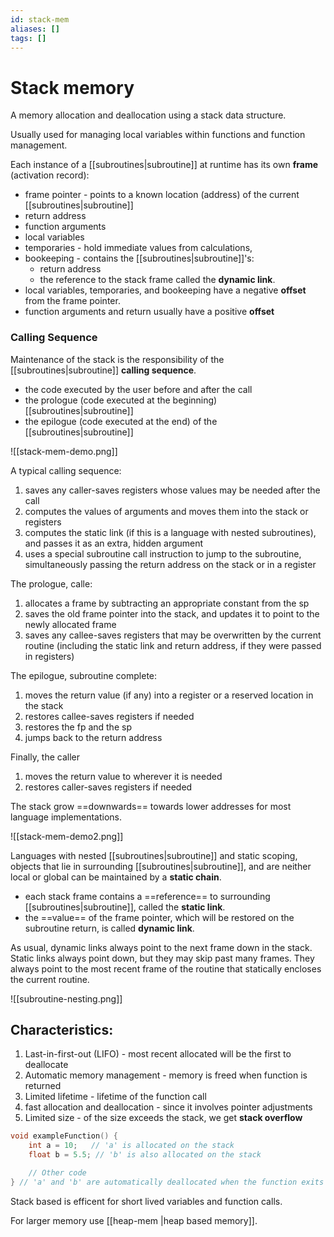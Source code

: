 ```yaml
---
id: stack-mem
aliases: []
tags: []
---
```


# Stack memory

A memory allocation and deallocation using a stack data structure.

Usually used for managing local variables within functions and function management.

Each instance of a [[subroutines|subroutine]] at runtime has its own **frame** (activation record):

- frame pointer - points to a known location (address) of the current [[subroutines|subroutine]]
- return address
- function arguments
- local variables
- temporaries - hold immediate values from calculations,
- bookeeping - contains the [[subroutines|subroutine]]'s:
  - return address
  - the reference to the stack frame called the **dynamic link**.
- local variables, temporaries, and bookeeping have a negative **offset** from the frame pointer.
- function arguments and return usually have a positive **offset**

### Calling Sequence

Maintenance of the stack is the responsibility of the [[subroutines|subroutine]] **calling sequence**.

- the code executed by the user before and after the call
- the prologue (code executed at the beginning) [[subroutines|subroutine]]
- the epilogue (code executed at the end) of the [[subroutines|subroutine]]

![[stack-mem-demo.png]]

A typical calling sequence:

1. saves any caller-saves registers whose values may be needed after the call
2. computes the values of arguments and moves them into the stack or registers
3. computes the static link (if this is a language with nested subroutines), and
   passes it as an extra, hidden argument
4. uses a special subroutine call instruction to jump to the subroutine, simultaneously
   passing the return address on the stack or in a register

The prologue, calle:

1. allocates a frame by subtracting an appropriate constant from the sp
2. saves the old frame pointer into the stack, and updates it to point to the newly
   allocated frame
3. saves any callee-saves registers that may be overwritten by the current routine
   (including the static link and return address, if they were passed in registers)

The epilogue, subroutine complete:

1. moves the return value (if any) into a register or a reserved location in the stack
2. restores callee-saves registers if needed
3. restores the fp and the sp
4. jumps back to the return address

Finally, the caller

1. moves the return value to wherever it is needed
2. restores caller-saves registers if needed

The stack grow ==downwards== towards lower addresses for most language implementations.

![[stack-mem-demo2.png]]

Languages with nested [[subroutines|subroutine]] and static scoping, objects that lie in surrounding
[[subroutines|subroutine]], and are neither local or global can be maintained by a **static chain**.

- each stack frame contains a ==reference== to surrounding [[subroutines|subroutine]], called the **static link**.
- the ==value== of the frame pointer, which will be restored on the subroutine return, is called **dynamic link**.

As usual, dynamic links always point to the next frame down in the stack. Static links always
point down, but they may skip past many frames. They always point to the most recent
frame of the routine that statically encloses the current routine.

![[subroutine-nesting.png]]

## Characteristics:

1. Last-in-first-out (LIFO) - most recent allocated will be the first to deallocate
2. Automatic memory management - memory is freed when function is returned
3. Limited lifetime - lifetime of the function call
4. fast allocation and deallocation - since it involves pointer adjustments
5. Limited size - of the size exceeds the stack, we get **stack overflow**

```cpp
void exampleFunction() {
    int a = 10;   // 'a' is allocated on the stack
    float b = 5.5; // 'b' is also allocated on the stack

    // Other code
} // 'a' and 'b' are automatically deallocated when the function exits
```

Stack based is efficent for short lived variables and function calls.

For larger memory use [[heap-mem |heap based memory]].
